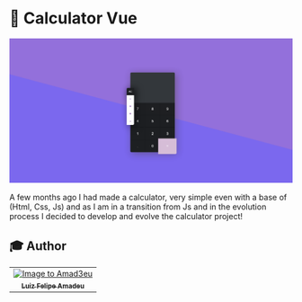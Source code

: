 # 🌠 Calculator Vue

<p align="center"> 
    <img src="icons\Calculator.PNG" alt="Amadeu Calculator"  width="550em">
</p>

A few months ago
I had made a calculator, very simple even with a base of (Html, Css, Js) and as I am in a transition from Js and in the evolution process I decided to develop and evolve the calculator project!

## :mortar_board: Author

<table align="center">
    <tr>
        <td align="center">
            <a href="https://github.com/Amad3eu">
                <img src="https://avatars.githubusercontent.com/u/85834483?v=4" width="150px;" alt="Image to Amad3eu" />
                <br />
                <sub><b>Luiz Felipe Amadeu</b></sub>
          </a>
